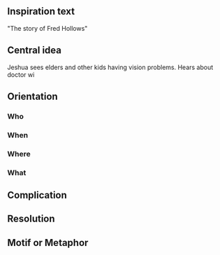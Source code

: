 
## Inspiration text
"The story of Fred Hollows"

## Central idea
 Jeshua sees elders and other kids having vision problems. Hears about doctor wi
## Orientation
### Who
### When
### Where
### What 

## Complication

## Resolution

## Motif or Metaphor





